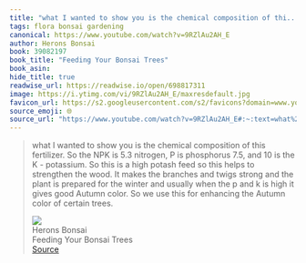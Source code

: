 ```yaml
---
title: "what I wanted to show you is the chemical composition of thi..."
tags: flora bonsai gardening
canonical: https://www.youtube.com/watch?v=9RZlAu2AH_E
author: Herons Bonsai
book: 39082197
book_title: "Feeding Your Bonsai Trees"
book_asin: 
hide_title: true
readwise_url: https://readwise.io/open/698817311
image: https://i.ytimg.com/vi/9RZlAu2AH_E/maxresdefault.jpg
favicon_url: https://s2.googleusercontent.com/s2/favicons?domain=www.youtube.com
source_emoji: 🌐
source_url: "https://www.youtube.com/watch?v=9RZlAu2AH_E#:~:text=what%20I%20wanted,of%20certain%20trees."
---
```


> what I wanted to show you is the chemical composition of this fertilizer. So the NPK is 5.3 nitrogen, P is phosphorus 7.5, and 10 is the K - potassium. So this is a high potash feed so this helps to strengthen the wood. It makes the branches and twigs strong and the plant is prepared for the winter and usually when the p and k is high it gives good Autumn color. So we use this for enhancing the Autumn color of certain trees.
> <div class="quoteback-footer"><div class="quoteback-avatar"><img class="mini-favicon" src="https://s2.googleusercontent.com/s2/favicons?domain=www.youtube.com"></div><div class="quoteback-metadata"><div class="metadata-inner"><span style="display:none">FROM:</span><div aria-label="Herons Bonsai" class="quoteback-author"> Herons Bonsai</div><div aria-label="Feeding Your Bonsai Trees" class="quoteback-title"> Feeding Your Bonsai Trees</div></div></div><div class="quoteback-backlink"><a target="_blank" aria-label="go to the full text of this quotation" rel="noopener" href="https://www.youtube.com/watch?v=9RZlAu2AH_E#:~:text=what%20I%20wanted,of%20certain%20trees." class="quoteback-arrow"> Source</a></div></div>